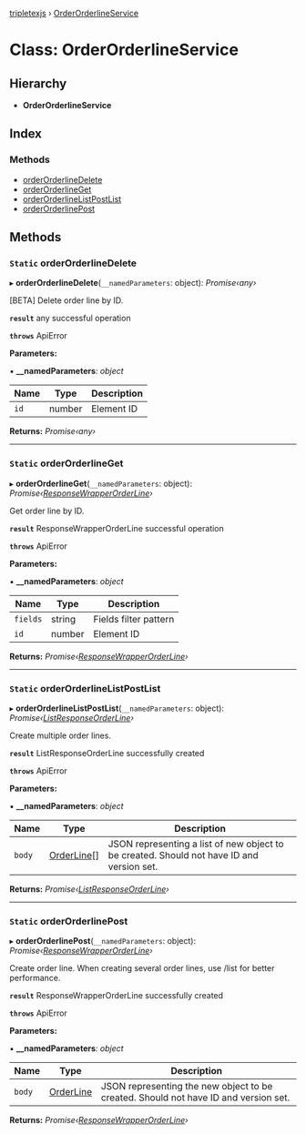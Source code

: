 [tripletexjs](../README.md) › [OrderOrderlineService](orderorderlineservice.md)

# Class: OrderOrderlineService

## Hierarchy

* **OrderOrderlineService**

## Index

### Methods

* [orderOrderlineDelete](orderorderlineservice.md#static-orderorderlinedelete)
* [orderOrderlineGet](orderorderlineservice.md#static-orderorderlineget)
* [orderOrderlineListPostList](orderorderlineservice.md#static-orderorderlinelistpostlist)
* [orderOrderlinePost](orderorderlineservice.md#static-orderorderlinepost)

## Methods

### `Static` orderOrderlineDelete

▸ **orderOrderlineDelete**(`__namedParameters`: object): *Promise‹any›*

[BETA] Delete order line by ID.

**`result`** any successful operation

**`throws`** ApiError

**Parameters:**

▪ **__namedParameters**: *object*

Name | Type | Description |
------ | ------ | ------ |
`id` | number | Element ID |

**Returns:** *Promise‹any›*

___

### `Static` orderOrderlineGet

▸ **orderOrderlineGet**(`__namedParameters`: object): *Promise‹[ResponseWrapperOrderLine](../interfaces/responsewrapperorderline.md)›*

Get order line by ID.

**`result`** ResponseWrapperOrderLine successful operation

**`throws`** ApiError

**Parameters:**

▪ **__namedParameters**: *object*

Name | Type | Description |
------ | ------ | ------ |
`fields` | string | Fields filter pattern |
`id` | number | Element ID |

**Returns:** *Promise‹[ResponseWrapperOrderLine](../interfaces/responsewrapperorderline.md)›*

___

### `Static` orderOrderlineListPostList

▸ **orderOrderlineListPostList**(`__namedParameters`: object): *Promise‹[ListResponseOrderLine](../interfaces/listresponseorderline.md)›*

Create multiple order lines.

**`result`** ListResponseOrderLine successfully created

**`throws`** ApiError

**Parameters:**

▪ **__namedParameters**: *object*

Name | Type | Description |
------ | ------ | ------ |
`body` | [OrderLine](../interfaces/orderline.md)[] | JSON representing a list of new object to be created. Should not have ID and version set. |

**Returns:** *Promise‹[ListResponseOrderLine](../interfaces/listresponseorderline.md)›*

___

### `Static` orderOrderlinePost

▸ **orderOrderlinePost**(`__namedParameters`: object): *Promise‹[ResponseWrapperOrderLine](../interfaces/responsewrapperorderline.md)›*

Create order line. When creating several order lines, use /list for better performance.

**`result`** ResponseWrapperOrderLine successfully created

**`throws`** ApiError

**Parameters:**

▪ **__namedParameters**: *object*

Name | Type | Description |
------ | ------ | ------ |
`body` | [OrderLine](../interfaces/orderline.md) | JSON representing the new object to be created. Should not have ID and version set. |

**Returns:** *Promise‹[ResponseWrapperOrderLine](../interfaces/responsewrapperorderline.md)›*
